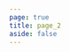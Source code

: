 ```yaml
---
page: true
title: page_2
aside: false
---
```

<script setup>
import Page from "./.vitepress/theme/components/Page.vue";
import { useData } from "vitepress";
const { theme } = useData();
const posts = theme.value.posts.slice(8,16)
</script>
<Page :posts="posts" :pageCurrent="2" :pagesNum="5" />
